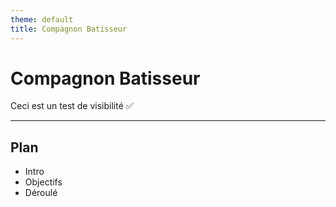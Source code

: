 ```yaml
---
theme: default
title: Compagnon Batisseur
---
```


# Compagnon Batisseur

Ceci est un test de visibilité ✅

---

## Plan

- Intro
- Objectifs
- Déroulé
